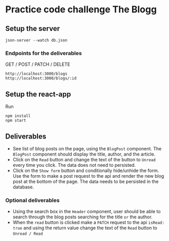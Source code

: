 # Practice code challenge The Blogg

## Setup the server

```
json-server --watch db.json
```

### Endpoints for the deliverables

GET / POST / PATCH / DELETE

```
http://localhost:3000/blogs
http://localhost:3000/blogs/:id
```

## Setup the react-app

Run

```
npm install
npm start
```

## Deliverables

- See list of blog posts on the page, using the `BlogPost` component. The
  `BlogPost` component should display the title, author, and the article.
- Click on the `Read` button and change the text of the button to `Unread` every time you click. The data does not need to persisted.
- Click on the `Show form` button and conditionally hide/unhide the form. Use the form to make a post request to the api and render the new blog post at the bottom of the page. The data needs to be persisted in the database.

### Optional deliverables

- Using the search box in the `Header` component, user should be able to search through the blog posts searching for the title `or` the author.
- When the `read` button is clicked make a `PATCH` request to the api `isRead: true` and using the return value change the text of the `Read` button to `Unread / Read`
